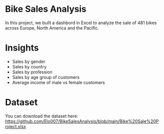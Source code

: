 # Bike Sales Analysis


 In this project, we built a dashbord in Excel to analyze the sale of 481 bikes across Europe, North America and the Pacific.
 

# Insights


* Sales by gender 
* Sales by country
* Sales by profession
* Sales by age group of customers
* Average income of male vs female customers 

 
 # Dataset 
 
 
 You can download the dataset here: https://github.com/Elo007/BikeSalesAnalysis/blob/main/Bike%20Sale%20Project.xlsx

 

